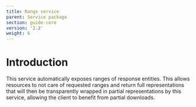 ```yaml
---
title: Range service
parent: Service package
section: guide-core
version: '2.2'
weight: 6
---
```

# Introduction

This service automatically exposes ranges of response entities. This
allows resources to not care of requested ranges and return full
representations that will then be transparently wrapped in partial
representations by this service, allowing the client to benefit from
partial downloads.
